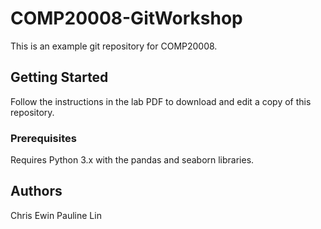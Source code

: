 # COMP20008-GitWorkshop

This is an example git repository for COMP20008.

## Getting Started

Follow the instructions in the lab PDF to download and edit a copy of this repository.

### Prerequisites

Requires Python 3.x with the pandas and seaborn libraries.

## Authors

Chris Ewin
Pauline Lin